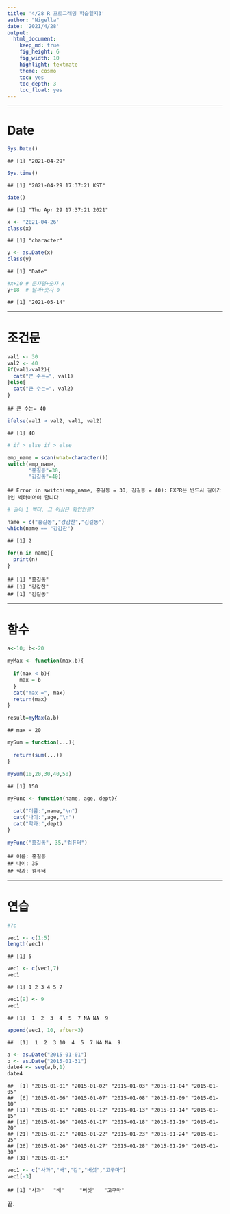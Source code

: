```yaml
---
title: '4/28 R 프로그래밍 학습일지3'
author: "Nigella"
date: '2021/4/28'
output:
  html_document:
    keep_md: true
    fig_height: 6
    fig_width: 10
    highlight: textmate
    theme: cosmo
    toc: yes
    toc_depth: 3
    toc_float: yes
---
```



---

# Date

```r
Sys.Date()
```

```
## [1] "2021-04-29"
```

```r
Sys.time()
```

```
## [1] "2021-04-29 17:37:21 KST"
```

```r
date()
```

```
## [1] "Thu Apr 29 17:37:21 2021"
```

```r
x <- '2021-04-26'
class(x)
```

```
## [1] "character"
```

```r
y <- as.Date(x)
class(y)
```

```
## [1] "Date"
```

```r
#x+10 # 문자열+숫자 x
y+18  # 날짜+숫자 o
```

```
## [1] "2021-05-14"
```

---

# 조건문

```r
val1 <- 30
val2 <- 40
if(val1>val2){
  cat("큰 수는=", val1)
}else{
  cat("큰 수는=", val2)
}
```

```
## 큰 수는= 40
```

```r
ifelse(val1 > val2, val1, val2)
```

```
## [1] 40
```

```r
# if > else if > else
```


```r
emp_name = scan(what=character())
switch(emp_name, 
       "홍길동"=30,
       "김길동"=40)
```

```
## Error in switch(emp_name, 홍길동 = 30, 김길동 = 40): EXPR은 반드시 길이가 1인 벡터이어야 합니다
```

```r
# 길이 1 벡터, 그 이상은 확인안됨?

name = c("홍길동","강감찬","김길동")
which(name == "강감찬")
```

```
## [1] 2
```

```r
for(n in name){
  print(n)
}
```

```
## [1] "홍길동"
## [1] "강감찬"
## [1] "김길동"
```

---

# 함수

```r
a<-10; b<-20

myMax <- function(max,b){
  
  if(max < b){
    max = b
  }
  cat("max =", max)
  return(max)
}

result=myMax(a,b)
```

```
## max = 20
```


```r
mySum = function(...){
  
  return(sum(...))
}

mySum(10,20,30,40,50)
```

```
## [1] 150
```


```r
myFunc <- function(name, age, dept){
 
  cat("이름:",name,"\n")
  cat("나이:",age,"\n")
  cat("학과:",dept)
}

myFunc("홍길동", 35,"컴퓨터")
```

```
## 이름: 홍길동 
## 나이: 35 
## 학과: 컴퓨터
```

---

# 연습

```r
#?c

vec1 <- c(1:5)
length(vec1)
```

```
## [1] 5
```

```r
vec1 <- c(vec1,7)
vec1
```

```
## [1] 1 2 3 4 5 7
```

```r
vec1[9] <- 9
vec1
```

```
## [1]  1  2  3  4  5  7 NA NA  9
```

```r
append(vec1, 10, after=3)
```

```
##  [1]  1  2  3 10  4  5  7 NA NA  9
```


```r
a <- as.Date("2015-01-01")
b <- as.Date("2015-01-31")
date4 <- seq(a,b,1)
date4
```

```
##  [1] "2015-01-01" "2015-01-02" "2015-01-03" "2015-01-04" "2015-01-05"
##  [6] "2015-01-06" "2015-01-07" "2015-01-08" "2015-01-09" "2015-01-10"
## [11] "2015-01-11" "2015-01-12" "2015-01-13" "2015-01-14" "2015-01-15"
## [16] "2015-01-16" "2015-01-17" "2015-01-18" "2015-01-19" "2015-01-20"
## [21] "2015-01-21" "2015-01-22" "2015-01-23" "2015-01-24" "2015-01-25"
## [26] "2015-01-26" "2015-01-27" "2015-01-28" "2015-01-29" "2015-01-30"
## [31] "2015-01-31"
```

```r
vec1 <- c("사과","배","감","버섯","고구마")
vec1[-3]
```

```
## [1] "사과"   "배"     "버섯"   "고구마"
```

끝.
